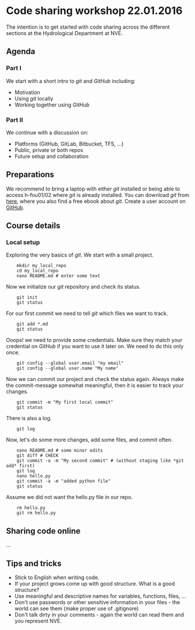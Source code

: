 # Code sharing workshop 22.01.2016

The intention is to get started with code sharing across the different sections at the Hydrological Department at NVE.

## Agenda

### Part I

We start with a short intro to *git* and *GitHub* including:

- Motivation
- Using *git* locally
- Working together using *GitHub*
 
### Part II

We continue with a discussion on:

- Platforms (GitHub, GitLab, Bitbucket, TFS, ...)
- Public, private or both repos
- Future setup and collaboration

## Preparations

We recommend to bring a laptop with either *git* installed or being able to access h-fou01/02 where *git* is already 
installed.
You can download *git* from [here](www.git-scm.com/downloads), where you also find a free ebook about *git*.
Create a user account on [GitHub](www.github.com).


## Course details

### Local setup

Exploring the very basics of *git*.
We start with a small project.

        mkdir my_local_repo
        cd my_local_repo
        nano README.md # enter some text
        
Now we initialize our *git* repository and check its status.

        git init
        git status
        
For our first commit we need to tell *git* which files we want to track.

        git add *.md
        git status

Ooops! we need to provide some credentials. Make sure they match your credential on *GitHub* if you want to use it
later on. We need to do this only once.

        git config --global user.email "my email"
        git config --global user.name "My name"

Now we can commit our project and check the status again. Always make the commit-message somewhat meaningful, then it is easier to track your
changes.

        git commit -m "My first local commit"
        git status
        
There is also a log.

        git log

Now, let's do some more changes, add some files, and commit often.

        nano README.md # some minor edits
        git diff # CHECK
        git commit -a -m "My second commit" # (without staging like *git add* first)
        git log
        nano hello.py
        git commit -a -m "added python file"
        git status
        
Assume we did not want the hello.py file in our repo.

        rm hello.py
        git rm hello.py

## Sharing code online

...


## Tips and tricks

- Stick to English when writing code.
- If your project grows come up with good structure. What is a good structure? 
- Use meaningful and descriptive names for variables, functions, files, ...
- Don't use passwords or other sensitive information in your files - the world can see them (make proper use of .gitignore)
- Don't talk dirty in your comments - again the world can read them and you represent NVE.


